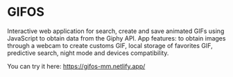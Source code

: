 # GIFOS
Interactive web application for search, create and save animated GIFs using JavaScript to obtain data from the Giphy API. App features: to obtain images through a webcam to create customs GIF, local storage of favorites GIF, predictive search, night mode and devices compatibility.

You can try it here: https://gifos-mm.netlify.app/
